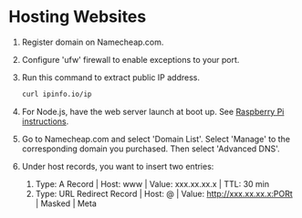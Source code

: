# Hosting Websites

1. Register domain on Namecheap.com.

2. Configure 'ufw' firewall to enable exceptions to your port.

3. Run this command to extract public IP address.
   ```bash
   curl ipinfo.io/ip
   ```

4. For Node.js, have the web server launch at boot up. See [Raspberry Pi
   instructions](https://github.com/ivanmanan/Linux-Tools/blob/master/raspberrypi.md).

5. Go to Namecheap.com and select 'Domain List'. Select 'Manage' to the
   corresponding domain you purchased. Then select 'Advanced DNS'.

6. Under host records, you want to insert two entries:
   1. Type: A Record | Host: www | Value: xxx.xx.xx.x | TTL: 30 min
   2. Type: URL Redirect Record | Host: @ | Value: http://xxx.xx.xx.x:PORt |
      Masked | Meta
